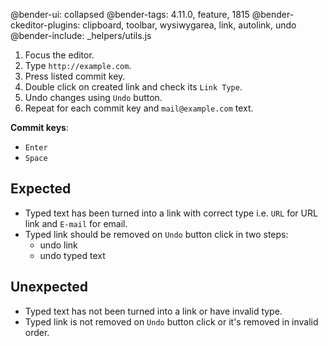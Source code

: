 @bender-ui: collapsed
@bender-tags: 4.11.0, feature, 1815
@bender-ckeditor-plugins: clipboard, toolbar, wysiwygarea, link, autolink, undo
@bender-include: _helpers/utils.js

1. Focus the editor.
1. Type `http://example.com`.
1. Press listed commit key.
1. Double click on created link and check its `Link Type`.
1. Undo changes using `Undo` button.
1. Repeat for each commit key and ` mail@example.com ` text.

**Commit keys**:

* `Enter`
* `Space`

## Expected

* Typed text has been turned into a link with correct type i.e. `URL` for URL link and `E-mail` for email.
* Typed link should be removed on `Undo` button click in two steps:
	* undo link
	* undo typed text

## Unexpected

* Typed text has not been turned into a link or have invalid type.
* Typed link is not removed on `Undo` button click or it's removed in invalid order.
